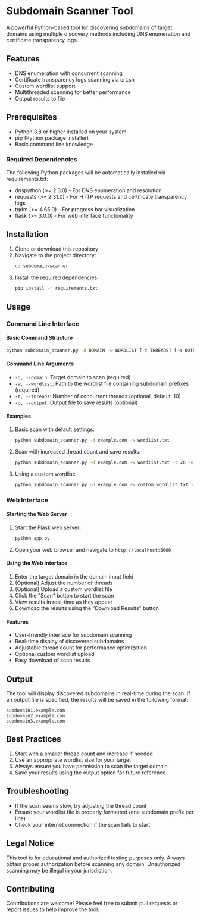 # Subdomain Scanner Tool

A powerful Python-based tool for discovering subdomains of target domains using multiple discovery methods including DNS enumeration and certificate transparency logs.

## Features

- DNS enumeration with concurrent scanning
- Certificate transparency logs scanning via crt.sh
- Custom wordlist support
- Multithreaded scanning for better performance
- Output results to file

## Prerequisites

- Python 3.8 or higher installed on your system
- pip (Python package installer)
- Basic command line knowledge

### Required Dependencies
The following Python packages will be automatically installed via requirements.txt:
- dnspython (>= 2.3.0) - For DNS enumeration and resolution
- requests (>= 2.31.0) - For HTTP requests and certificate transparency logs
- tqdm (>= 4.65.0) - For progress bar visualization
- flask (>= 3.0.0) - For web interface functionality

## Installation

1. Clone or download this repository
2. Navigate to the project directory:
   ```bash
   cd subdomain-scanner
   ```
3. Install the required dependencies:
   ```bash
   pip install -r requirements.txt
   ```

## Usage

### Command Line Interface

#### Basic Command Structure
```bash
python subdomain_scanner.py -d DOMAIN -w WORDLIST [-t THREADS] [-o OUTPUT]
```

#### Command Line Arguments

- `-d, --domain`: Target domain to scan (required)
- `-w, --wordlist`: Path to the wordlist file containing subdomain prefixes (required)
- `-t, --threads`: Number of concurrent threads (optional, default: 10)
- `-o, --output`: Output file to save results (optional)

#### Examples

1. Basic scan with default settings:
   ```bash
   python subdomain_scanner.py -d example.com -w wordlist.txt
   ```

2. Scan with increased thread count and save results:
   ```bash
   python subdomain_scanner.py -d example.com -w wordlist.txt -t 20 -o results.txt
   ```

3. Using a custom wordlist:
   ```bash
   python subdomain_scanner.py -d example.com -w custom_wordlist.txt -o scan_results.txt
   ```

### Web Interface

#### Starting the Web Server

1. Start the Flask web server:
   ```bash
   python app.py
   ```
2. Open your web browser and navigate to `http://localhost:5000`

#### Using the Web Interface

1. Enter the target domain in the domain input field
2. (Optional) Adjust the number of threads
3. (Optional) Upload a custom wordlist file
4. Click the "Scan" button to start the scan
5. View results in real-time as they appear
6. Download the results using the "Download Results" button

#### Features

- User-friendly interface for subdomain scanning
- Real-time display of discovered subdomains
- Adjustable thread count for performance optimization
- Optional custom wordlist upload
- Easy download of scan results

## Output

The tool will display discovered subdomains in real-time during the scan. If an output file is specified, the results will be saved in the following format:
```
subdomain1.example.com
subdomain2.example.com
subdomain3.example.com
```

## Best Practices

1. Start with a smaller thread count and increase if needed
2. Use an appropriate wordlist size for your target
3. Always ensure you have permission to scan the target domain
4. Save your results using the output option for future reference

## Troubleshooting

- If the scan seems slow, try adjusting the thread count
- Ensure your wordlist file is properly formatted (one subdomain prefix per line)
- Check your internet connection if the scan fails to start

## Legal Notice

This tool is for educational and authorized testing purposes only. Always obtain proper authorization before scanning any domain. Unauthorized scanning may be illegal in your jurisdiction.

## Contributing

Contributions are welcome! Please feel free to submit pull requests or report issues to help improve the tool.